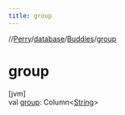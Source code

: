 ```yaml
---
title: group
---
```

//[Perry](../../../index.html)/[database](../index.html)/[Buddies](index.html)/[group](group.html)



# group



[jvm]\
val [group](group.html): Column&lt;[String](https://kotlinlang.org/api/latest/jvm/stdlib/kotlin/-string/index.html)&gt;




